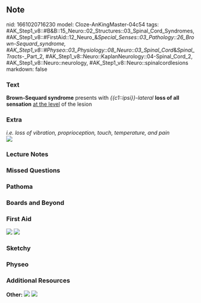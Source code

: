 ## Note
nid: 1661020716230
model: Cloze-AnKingMaster-04c54
tags: #AK_Step1_v8::#B&B::15_Neuro::02_Structures::03_Spinal_Cord_Syndromes, #AK_Step1_v8::#FirstAid::12_Neuro_&_Special_Senses::03_Pathology::26_Brown-Sequard_syndrome, #AK_Step1_v8::#Physeo::03_Physiology::08_Neuro::03_Spinal_Cord_&_Spinal_Tracts_-_Part_2, #AK_Step1_v8::Neuro::KaplanNeurology::04-Spinal_Cord_2, #AK_Step1_v8::Neuro::neurology, #AK_Step1_v8::Neuro::spinalcordlesions
markdown: false

### Text
<div>
  <b>Brown-Sequard syndrome</b> presents with
  <i>{{c1::ipsi}}-lateral</i> <b>loss of all sensation</b> <u>at
  the level</u> of the lesion
</div>

### Extra
<div>
  <i>i.e. loss of vibration, proprioception, touch, temperature,
  and pain</i>
</div>
<div><img src="paste-2684354560615.jpg"></div>

### Lecture Notes


### Missed Questions


### Pathoma


### Boards and Beyond


### First Aid
<img src="tmpplUDyq.png"> <img src="tmpmt1mr1.png">

### Sketchy


### Physeo


### Additional Resources
<b>Other:</b> <img src="tmpqv4KhQ.png"> <img src="tmpR7fSIt.png">
